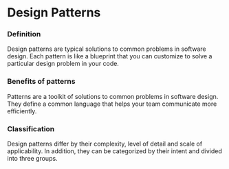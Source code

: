 # Design Patterns

### Definition
Design patterns are typical solutions to common problems in software design. Each pattern is like a blueprint that you can customize to solve a particular
design problem in your code.

### Benefits of patterns
Patterns are a toolkit of solutions to common problems in software design. They define a common language that helps your team communicate more efficiently.

### Classification
Design patterns differ by their complexity, level of detail and scale of applicability. In addition, they can be categorized by their intent and divided into three groups.


